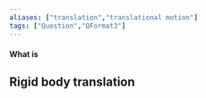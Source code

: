 ```yaml
---
aliases: ["translation","translational motion"]
tags: ["Question","QFormat3"]
---
```


#### What is
## Rigid body translation
